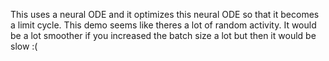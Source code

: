 This uses a neural ODE and it optimizes this neural ODE so that it becomes a limit cycle.
This demo seems like theres a lot of random activity. It would be a lot smoother if you increased
the batch size a lot but then it would be slow :(
